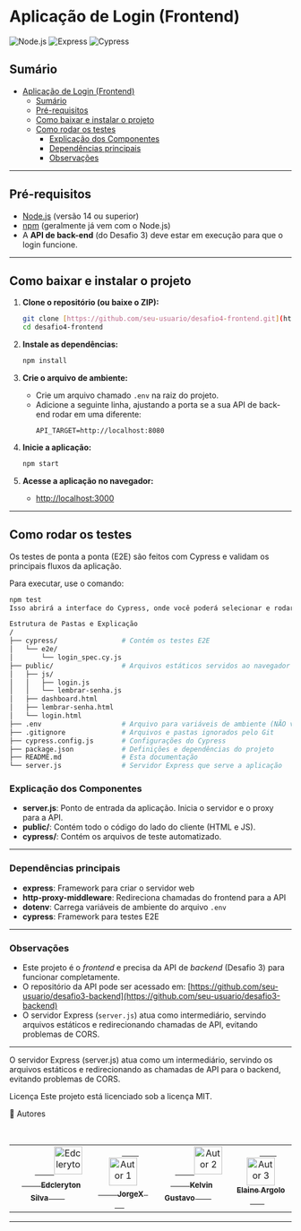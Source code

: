 # Aplicação de Login (Frontend)

![Node.js](https://img.shields.io/badge/node-%3E%3D14.0.0-green)
![Express](https://img.shields.io/badge/express-%5E4.18.2-blue)
![Cypress](https://img.shields.io/badge/tested%20with-Cypress-yellowgreen)

## Sumário
- [Aplicação de Login (Frontend)](#aplicação-de-login-frontend)
  - [Sumário](#sumário)
  - [Pré-requisitos](#pré-requisitos)
  - [Como baixar e instalar o projeto](#como-baixar-e-instalar-o-projeto)
  - [Como rodar os testes](#como-rodar-os-testes)
    - [Explicação dos Componentes](#explicação-dos-componentes)
    - [Dependências principais](#dependências-principais)
    - [Observações](#observações)

---

## Pré-requisitos

- [Node.js](https://nodejs.org/) (versão 14 ou superior)
- [npm](https://www.npmjs.com/) (geralmente já vem com o Node.js)
- A **API de back-end** (do Desafio 3) deve estar em execução para que o login funcione.

---

## Como baixar e instalar o projeto

1.  **Clone o repositório (ou baixe o ZIP):**

    ```bash
    git clone [https://github.com/seu-usuario/desafio4-frontend.git](https://github.com/seu-usuario/desafio4-frontend.git)
    cd desafio4-frontend
    ```

2.  **Instale as dependências:**

    ```bash
    npm install
    ```

3.  **Crie o arquivo de ambiente:**
    - Crie um arquivo chamado `.env` na raiz do projeto.
    - Adicione a seguinte linha, ajustando a porta se a sua API de back-end rodar em uma diferente:
      ```
      API_TARGET=http://localhost:8080
      ```

4.  **Inicie a aplicação:**

    ```bash
    npm start
    ```

5.  **Acesse a aplicação no navegador:**
    - [http://localhost:3000](http://localhost:3000)

---

## Como rodar os testes

Os testes de ponta a ponta (E2E) são feitos com Cypress e validam os principais fluxos da aplicação.

Para executar, use o comando:

```bash
npm test
Isso abrirá a interface do Cypress, onde você poderá selecionar e rodar os testes.

Estrutura de Pastas e Explicação
/
├── cypress/                # Contém os testes E2E
│   └── e2e/
│       └── login_spec.cy.js
├── public/                 # Arquivos estáticos servidos ao navegador
│   ├── js/
│   │   ├── login.js
│   │   └── lembrar-senha.js
│   ├── dashboard.html
│   ├── lembrar-senha.html
│   └── login.html
├── .env                    # Arquivo para variáveis de ambiente (NÃO versionar)
├── .gitignore              # Arquivos e pastas ignorados pelo Git
├── cypress.config.js       # Configurações do Cypress
├── package.json            # Definições e dependências do projeto
├── README.md               # Esta documentação
└── server.js               # Servidor Express que serve a aplicação  
```

### Explicação dos Componentes

- **server.js**: Ponto de entrada da aplicação. Inicia o servidor e o proxy para a API.  
- **public/**: Contém todo o código do lado do cliente (HTML e JS).  
- **cypress/**: Contém os arquivos de teste automatizado.

---

### Dependências principais

- **express**: Framework para criar o servidor web  
- **http-proxy-middleware**: Redireciona chamadas do frontend para a API  
- **dotenv**: Carrega variáveis de ambiente do arquivo `.env`  
- **cypress**: Framework para testes E2E

---

### Observações

- Este projeto é o *frontend* e precisa da API de *backend* (Desafio 3) para funcionar completamente.  
- O repositório da API pode ser acessado em: [https://github.com/seu-usuario/desafio3-backend](https://github.com/seu-usuario/desafio3-backend)  
- O servidor Express (`server.js`) atua como intermediário, servindo arquivos estáticos e redirecionando chamadas de API, evitando problemas de CORS.

---

O servidor Express (server.js) atua como um intermediário, servindo os arquivos estáticos e redirecionando as chamadas de API para o backend, evitando problemas de CORS.

Licença
Este projeto está licenciado sob a licença MIT.

👤 Autores

<table>
  <tr>
    <td align="center" valign="top">
      <a href="https://github.com/Edcleryton">
        <img src="https://avatars.githubusercontent.com/u/134793465?v=4" width="50px" alt="Edcleryton Silva"/><br />
        <sub><b> Edcleryton Silva </b></sub>
      </a>
    </td>
    <td align="center" valign="top">
      <a href="https://github.com/9809022">
        <img src="https://avatars.githubusercontent.com/u/9809022?v=4" width="50px" alt="Autor 1"/><br />
        <sub><b> JorgeX </b></sub>
      </a>
    </td>
    <td align="center" valign="top">
      <a href="https://github.com/43006576">
        <img src="https://avatars.githubusercontent.com/u/43006576?v=4" width="50px" alt="Autor 2"/><br />
        <sub><b> Kelvin Gustavo </b></sub>
      </a>
    </td>
    <td align="center" valign="top">
      <a href="https://github.com/7840758">
        <img src="https://avatars.githubusercontent.com/u/7840758?v=4" width="50px" alt="Autor 3"/><br />
        <sub><b> Elaine Argolo </b></sub>
      </a>
    </td>
  </tr>
</table>

---
